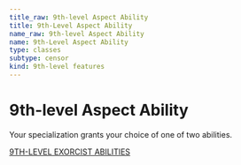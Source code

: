 ```yaml
---
title_raw: 9th-level Aspect Ability
title: 9th-Level Aspect Ability
name_raw: 9th-level Aspect Ability
name: 9th-Level Aspect Ability
type: classes
subtype: censor
kind: 9th-level features
---
```


# 9th-level Aspect Ability

Your specialization grants your choice of one of two abilities.

[9TH-LEVEL EXORCIST ABILITIES](./9th-Level%20Exorcist%20Abilities.md)
